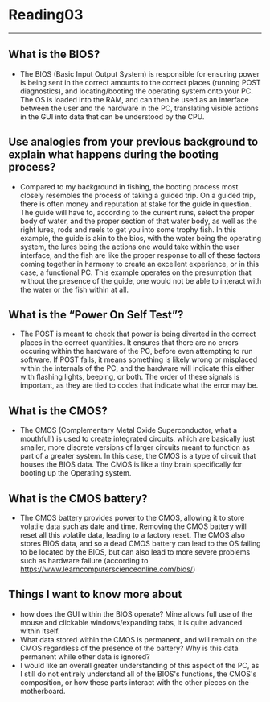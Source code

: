 # Reading03
---
## What is the BIOS?</br>
- The BIOS (Basic Input Output System) is responsible for ensuring power is being sent in the correct amounts to the correct places (running POST diagnostics), and locating/booting the operating system onto your PC. The OS is loaded into the RAM, and can then be used as an interface between the user and the hardware in the PC, translating visible actions in the GUI into data that can be understood by the CPU.
## Use analogies from your previous background to explain what happens during the booting process?</br>
- Compared to my background in fishing, the booting process most closely resembles the process of taking a guided trip. On a guided trip, there is often money and reputation at stake for the guide in question. The guide will have to, according to the current runs, select the proper body of water, and the proper section of that water body, as well as the right lures, rods and reels to get you into some trophy fish. In this example, the guide is akin to the bios, with the water being the operating system, the lures being the actions one would take within the user interface, and the fish are like the proper response to all of these factors coming together in harmony to create an excellent experience, or in this case, a functional PC. This example operates on the presumption that without the presence of the guide, one would not be able to interact with the water or the fish within at all.

## What is the “Power On Self Test”?</br>
- The POST is meant to check that power is being diverted in the correct places in the correct quantities. It ensures that there are no errors occuring within the hardware of the PC, before even attempting to run software. If POST fails, it means something is likely wrong or misplaced within the internals of the PC, and the hardware will indicate this either with flashing lights, beeping, or both. The order of these signals is important, as they are tied to codes that indicate what the error may be.
## What is the CMOS? </br>
- The CMOS (Complementary Metal Oxide Superconductor, what a mouthful!) is used to create integrated circuits, which are basically just smaller, more discrete versions of larger circuits meant to function as part of a greater system. In this case, the CMOS is a type of circuit that houses the BIOS data. The CMOS is like a tiny brain specifically for booting up the Operating system.

## What is the CMOS battery? </br>
- The CMOS battery provides power to the CMOS, allowing it to store volatile data such as date and time. Removing the CMOS battery will reset all this volatile data, leading to a factory reset. The CMOS also stores BIOS data, and so a dead CMOS battery can lead to the OS failing to be located by the BIOS, but can also lead to more severe problems such as hardware failure (according to https://www.learncomputerscienceonline.com/bios/)

## Things I want to know more about
- how does the GUI within the BIOS operate? Mine allows full use of the mouse and clickable windows/expanding tabs, it is quite advanced within itself.
- What data stored within the CMOS is permanent, and will remain on the CMOS regardless of the presence of the battery? Why is this data permanent while other data is ignored?
- I would like an overall greater understanding of this aspect of the PC, as I still do not entirely understand all of the BIOS's functions, the CMOS's composition, or how these parts interact with the other pieces on the motherboard.
